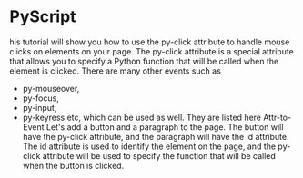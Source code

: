 # PyScript
his tutorial will show you how to use the py-click attribute to handle mouse clicks on elements on your page. The py-click attribute is a special attribute that allows you to specify a Python function that will be called when the element is clicked. There are many other events such as 
- py-mouseover, 
- py-focus, 
- py-input, 
- py-keyress 
etc, which can be used as well. They are listed here Attr-to-Event
Let's add a button and a paragraph to the page. The button will have the py-click attribute, and the paragraph will have the id attribute. The id attribute is used to identify the element on the page, and the py-click attribute will be used to specify the function that will be called when the button is clicked.

